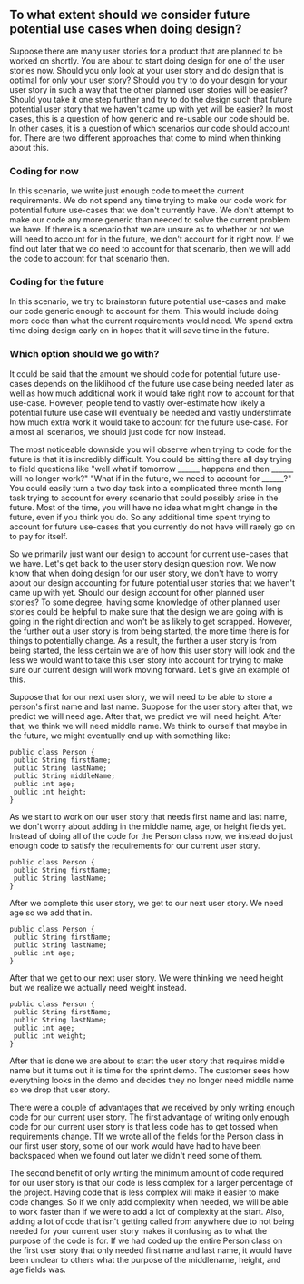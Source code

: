 ## To what extent should we consider future potential use cases when doing design?
Suppose there are many user stories for a product that are planned to be worked on shortly. You are about to start doing design for one of the user stories now. Should you only look at your user story and do design that is optimal for only your user story? Should you try to do your desgin for your user story in such a way that the other planned user stories will be easier? Should you take it one step further and try to do the design such that future potential user story that we haven't came up with yet will be easier? In most cases, this is a question of how generic and re-usable our code should be. In other cases, it is a question of which scenarios our code should account for. There are two different approaches that come to mind when thinking about this.

### Coding for now
In this scenario, we write just enough code to meet the current requirements. We do not spend any time trying to make our code work for potential future use-cases that we don't currently have. We don't attempt to make our code any more generic than needed to solve the current problem we have. If there is a scenario that we are unsure as to whether or not we will need to account for in the future, we don't account for it right now. If we find out later that we do need to account for that scenario, then we will add the code to account for that scenario then.

### Coding for the future
In this scenario, we try to brainstorm future potential use-cases and make our code generic enough to account for them. This would include doing more code than what the current requirements would need. We spend extra time doing design early on in hopes that it will save time in the future.

### Which option should we go with?
It could be said that the amount we should code for potential future use-cases depends on the liklihood of the future use case being needed later as well as how much additional work it would take right now to account for that use-case. However, people tend to vastly over-estimate how likely a potential future use case will eventually be needed and vastly understimate how much extra work it would take to account for the future use-case. For almost all scenarios, we should just code for now instead.

The most noticeable downside you will observe when trying to code for the future is that it is incredibly difficult. You could be sitting there all day trying to field questions like "well what if tomorrow ______ happens and then ______ will no longer work?" "What if in the future, we need to account for ______?" You could easily turn a two day task into a complicated three month long task trying to account for every scenario that could possibly arise in the future. Most of the time, you will have no idea what might change in the future, even if you think you do. So any additional time spent trying to account for future use-cases that you currently do not have will rarely go on to pay for itself.

So we primarily just want our design to account for current use-cases that we have. Let's get back to the user story design question now. We now know that when doing design for our user story, we don't have to worry about our design accounting for future potential user stories that we haven't came up with yet. Should our design account for other planned user stories? To some degree, having some knowledge of other planned user stories could be helpful to make sure that the design we are going with is going in the right direction and won't be as likely to get scrapped. However, the further out a user story is from being started, the more time there is for things to potentially change. As a result, the further a user story is from being started, the less certain we are of how this user story will look and the less we would want to take this user story into account for trying to make sure our current design will work moving forward. Let's give an example of this. 

Suppose that for our next user story, we will need to be able to store a person's first name and last name. Suppose for the user story after that, we predict we will need age. After that, we predict we will need height. After that, we think we will need middle name. We think to ourself that maybe in the future, we might eventually end up with something like:
```
public class Person {
 public String firstName;
 public String lastName;
 public String middleName;
 public int age;
 public int height;
}
```
As we start to work on our user story that needs first name and last name, we don't worry about adding in the middle name, age, or height fields yet. Instead of doing all of the code for the Person class now, we instead do just enough code to satisfy the requirements for our current user story.
```
public class Person {
 public String firstName;
 public String lastName;
}
```
After we complete this user story, we get to our next user story. We need age so we add that in.
```
public class Person {
 public String firstName;
 public String lastName;
 public int age;
}
```
After that we get to our next user story. We were thinking we need height but we realize we actually need weight instead.
```
public class Person {
 public String firstName;
 public String lastName;
 public int age;
 public int weight;
}
```
After that is done we are about to start the user story that requires middle name but it turns out it is time for the sprint demo. The customer sees how everything looks in the demo and decides they no longer need middle name so we drop that user story.

There were a couple of advantages that we received by only writing enough code for our current user story. The first advantage of writing only enough code for our current user story is that less code has to get tossed when requirements change. TIf we wrote all of the fields for the Person class in our first user story, some of our work would have had to have been backspaced when we found out later we didn't need some of them.

The second benefit of only writing the minimum amount of code required for our user story is that our code is less complex for a larger percentage of the project. Having code that is less complex will make it easier to make code changes. So if we only add complexity when needed, we will be able to work faster than if we were to add a lot of complexity at the start. Also, adding a lot of code that isn't getting called from anywhere due to not being needed for your current user story makes it confusing as to what the purpose of the code is for. If we had coded up the entire Person class on the first user story that only needed first name and last name, it would have been unclear to others what the purpose of the middlename, height, and age fields was.
